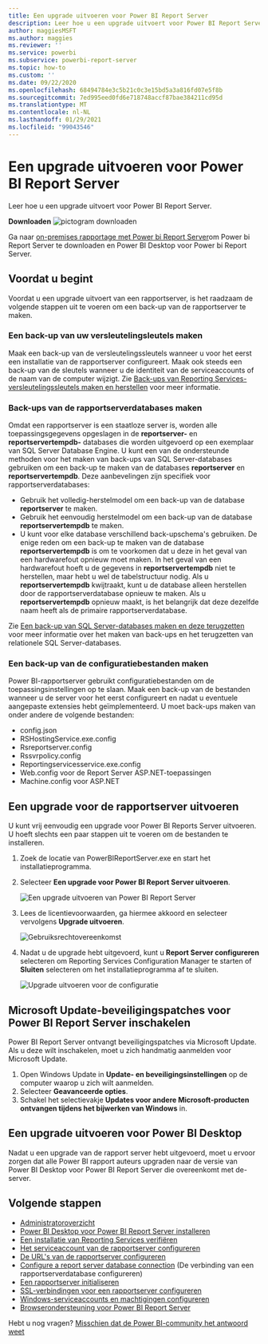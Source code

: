 ```yaml
---
title: Een upgrade uitvoeren voor Power BI Report Server
description: Leer hoe u een upgrade uitvoert voor Power BI Report Server.
author: maggiesMSFT
ms.author: maggies
ms.reviewer: ''
ms.service: powerbi
ms.subservice: powerbi-report-server
ms.topic: how-to
ms.custom: ''
ms.date: 09/22/2020
ms.openlocfilehash: 68494784e3c5b21c0c3e15bd5a3a816fd07e5f8b
ms.sourcegitcommit: 7ed995eed0fd6e718748accf87bae384211cd95d
ms.translationtype: MT
ms.contentlocale: nl-NL
ms.lasthandoff: 01/29/2021
ms.locfileid: "99043546"
---
```

# <a name="upgrade-power-bi-report-server"></a>Een upgrade uitvoeren voor Power BI Report Server

Leer hoe u een upgrade uitvoert voor Power BI Report Server.

 **Downloaden** ![pictogram downloaden](media/upgrade/download.png "pictogram downloaden")

Ga naar [on-premises rapportage met Power bi Report Server](https://powerbi.microsoft.com/report-server/)om Power bi Report Server te downloaden en Power BI Desktop voor Power bi Report Server.

## <a name="before-you-begin"></a>Voordat u begint

Voordat u een upgrade uitvoert van een rapportserver, is het raadzaam de volgende stappen uit te voeren om een back-up van de rapportserver te maken.

### <a name="backing-up-the-encryption-keys"></a>Een back-up van uw versleutelingsleutels maken

Maak een back-up van de versleutelingssleutels wanneer u voor het eerst een installatie van de rapportserver configureert. Maak ook steeds een back-up van de sleutels wanneer u de identiteit van de serviceaccounts of de naam van de computer wijzigt. Zie [Back-ups van Reporting Services-versleutelingssleutels maken en herstellen](/sql/reporting-services/install-windows/ssrs-encryption-keys-back-up-and-restore-encryption-keys) voor meer informatie.

### <a name="backing-up-the-report-server-databases"></a>Back-ups van de rapportserverdatabases maken

Omdat een rapportserver is een staatloze server is, worden alle toepassingsgegevens opgeslagen in de **reportserver-** en **reportservertempdb-** databases die worden uitgevoerd op een exemplaar van SQL Server Database Engine. U kunt een van de ondersteunde methoden voor het maken van back-ups van SQL Server-databases gebruiken om een back-up te maken van de databases **reportserver** en **reportservertempdb**. Deze aanbevelingen zijn specifiek voor rapportserverdatabases:

* Gebruik het volledig-herstelmodel om een back-up van de database **reportserver** te maken.
* Gebruik het eenvoudig herstelmodel om een back-up van de database **reportservertempdb** te maken.
* U kunt voor elke database verschillend back-upschema's gebruiken. De enige reden om een back-up te maken van de database **reportservertempdb** is om te voorkomen dat u deze in het geval van een hardwarefout opnieuw moet maken. In het geval van een hardwarefout hoeft u de gegevens in **reportservertempdb** niet te herstellen, maar hebt u wel de tabelstructuur nodig. Als u **reportservertempdb** kwijtraakt, kunt u de database alleen herstellen door de rapportserverdatabase opnieuw te maken. Als u **reportservertempdb** opnieuw maakt, is het belangrijk dat deze dezelfde naam heeft als de primaire rapportserverdatabase.

Zie [Een back-up van SQL Server-databases maken en deze terugzetten](/sql/relational-databases/backup-restore/back-up-and-restore-of-sql-server-databases) voor meer informatie over het maken van back-ups en het terugzetten van relationele SQL Server-databases.

### <a name="backing-up-the-configuration-files"></a>Een back-up van de configuratiebestanden maken

Power BI-rapportserver gebruikt configuratiebestanden om de toepassingsinstellingen op te slaan. Maak een back-up van de bestanden wanneer u de server voor het eerst configureert en nadat u eventuele aangepaste extensies hebt geïmplementeerd. U moet back-ups maken van onder andere de volgende bestanden:

* config.json
* RSHostingService.exe.config
* Rsreportserver.config
* Rssvrpolicy.config
* Reportingservicesservice.exe.config
* Web.config voor de Report Server ASP.NET-toepassingen
* Machine.config voor ASP.NET

## <a name="upgrade-the-report-server"></a>Een upgrade voor de rapportserver uitvoeren

U kunt vrij eenvoudig een upgrade voor Power BI Reports Server uitvoeren. U hoeft slechts een paar stappen uit te voeren om de bestanden te installeren.

1. Zoek de locatie van PowerBIReportServer.exe en start het installatieprogramma.

2. Selecteer **Een upgrade voor Power BI Report Server uitvoeren**.

    ![Een upgrade uitvoeren van Power BI Report Server](media/upgrade/reportserver-upgrade1.png "Een upgrade uitvoeren voor Power BI Report Server")

3. Lees de licentievoorwaarden, ga hiermee akkoord en selecteer vervolgens **Upgrade uitvoeren**.

    ![Gebruiksrechtovereenkomst](media/upgrade/reportserver-upgrade-eula.png "Gebruiksrechtovereenkomst")

4. Nadat u de upgrade hebt uitgevoerd, kunt u **Report Server configureren** selecteren om Reporting Services Configuration Manager te starten of **Sluiten** selecteren om het installatieprogramma af te sluiten.

    ![Upgrade uitvoeren voor de configuratie](media/upgrade/reportserver-upgrade-configure.png)

## <a name="enable-microsoft-update-security-fixes-for-power-bi-report-server"></a>Microsoft Update-beveiligingspatches voor Power BI Report Server inschakelen

Power BI Report Server ontvangt beveiligingspatches via Microsoft Update. Als u deze wilt inschakelen, moet u zich handmatig aanmelden voor Microsoft Update.

1.  Open Windows Update in **Update- en beveiligingsinstellingen** op de computer waarop u zich wilt aanmelden.
2.  Selecteer **Geavanceerde opties**.
3.  Schakel het selectievakje **Updates voor andere Microsoft-producten ontvangen tijdens het bijwerken van Windows** in.

## <a name="upgrade-power-bi-desktop"></a>Een upgrade uitvoeren voor Power BI Desktop

Nadat u een upgrade van de rapport server hebt uitgevoerd, moet u ervoor zorgen dat alle Power BI rapport auteurs upgraden naar de versie van Power BI Desktop voor Power BI Report Server die overeenkomt met de-server.

## <a name="next-steps"></a>Volgende stappen

* [Administratoroverzicht](admin-handbook-overview.md)  
* [Power BI Desktop voor Power BI Report Server installeren](install-powerbi-desktop.md)  
* [Een installatie van Reporting Services verifiëren](/sql/reporting-services/install-windows/verify-a-reporting-services-installation)  
* [Het serviceaccount van de rapportserver configureren](/sql/reporting-services/install-windows/configure-the-report-server-service-account-ssrs-configuration-manager)  
* [De URL's van de rapportserver configureren](/sql/reporting-services/install-windows/configure-report-server-urls-ssrs-configuration-manager)  
* [Configure a report server database connection](/sql/reporting-services/install-windows/configure-a-report-server-database-connection-ssrs-configuration-manager) (De verbinding van een rapportserverdatabase configureren)  
* [Een rapportserver initialiseren](/sql/reporting-services/install-windows/ssrs-encryption-keys-initialize-a-report-server)  
* [SSL-verbindingen voor een rapportserver configureren](/sql/reporting-services/security/configure-ssl-connections-on-a-native-mode-report-server)  
* [Windows-serviceaccounts en machtigingen configureren](/sql/database-engine/configure-windows/configure-windows-service-accounts-and-permissions)  
* [Browserondersteuning voor Power BI Report Server](browser-support.md)

Hebt u nog vragen? [Misschien dat de Power BI-community het antwoord weet](https://community.powerbi.com/)